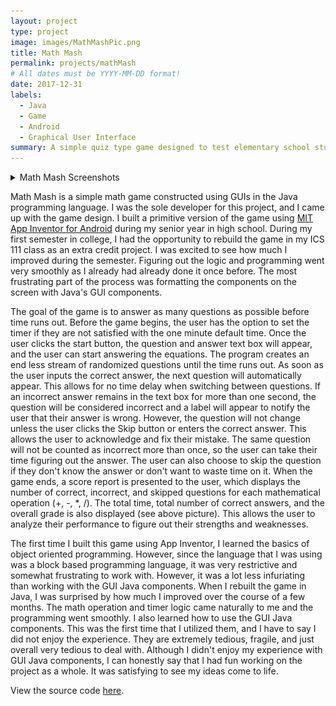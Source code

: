 ```yaml
---
layout: project
type: project
image: images/MathMashPic.png
title: Math Mash
permalink: projects/mathMash
# All dates must be YYYY-MM-DD format!
date: 2017-12-31
labels:
  - Java
  - Game
  - Android
  - Graphical User Interface
summary: A simple quiz type game designed to test elementary school students' knowledge of simple arithmetic equations.
---
```


<details>
  <summary>Math Mash Screenshots</summary>
    <div class="ui center aligned fluid container">
      <div class="ui medium rounded images">
        <img class="ui image" src="../images/MathMashPic1.png">
        <img class="ui image" src="../images/MathMashPic2.png">
        <img class="ui image" src="../images/MathMashPic3.png">
      </div>
    </div>
</details>

Math Mash is a simple math game constructed using GUIs in the Java programming language. I was the sole developer for this project, and I came up with the game design. I built a primitive version of the game using [MIT App Inventor for Android](http://appinventor.mit.edu/explore/) during my senior year in high school. During my first semester in college, I had the opportunity to rebuild the game in my ICS 111 class as an extra credit project. I was excited to see how much I improved during the semester. Figuring out the logic and programming went very smoothly as I already had already done it once before. The most frustrating part of the process was formatting the components on the screen with Java's GUI components.

The goal of the game is to answer as many questions as possible before time runs out. Before the game begins, the user has the option to set the timer if they are not satisfied with the one minute default time. Once the user clicks the start button, the question and answer text box will appear, and the user can start answering the equations. The program creates an end less stream of randomized questions until the time runs out. As soon as the user inputs the correct answer, the next question will automatically appear. This allows for no time delay when switching between questions. If an incorrect answer remains in the text box for more than one second, the question will be considered incorrect and a label will appear to notify the user that their answer is wrong. However, the question will not change unless the user clicks the Skip button or enters the correct answer. This allows the user to acknowledge and fix their mistake. The same question will not be counted as incorrect more than once, so the user can take their time figuring out the answer. The user can also choose to skip the question if they don't know the answer or don't want to waste time on it. When the game ends, a score report is presented to the user, which displays the number of correct, incorrect, and skipped questions for each mathematical operation (+, -, *, /). The total time, total number of correct answers, and the overall grade is also displayed (see above picture). This allows the user to analyze their performance to figure out their strengths and weaknesses.

The first time I built this game using App Inventor, I learned the basics of object oriented programming. However, since the language that I was using was a block based programming language, it was very restrictive and somewhat frustrating to work with. However, it was a lot less infuriating than working with the GUI Java components. When I rebuilt the game in Java, I was surprised by how much I improved over the course of a few months. The math operation and timer logic came naturally to me and the programming went smoothly. I also learned how to use the GUI Java components. This was the first time that I utilized them, and I have to say I did not enjoy the experience. They are extremely tedious, fragile, and just overall very tedious to deal with. Although I didn't enjoy my experience with GUI Java components, I can honestly say that I had fun working on the project as a whole. It was satisfying to see my ideas come to life. 


View the source code [here](https://github.com/kathleen808/math-mash).

